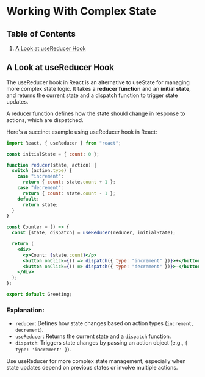 # Working With Complex State

## Table of Contents

1. [A Look at useReducer Hook](#a-look-at-usereducer-hook)

## A Look at useReducer Hook

The useReducer hook in React is an alternative to useState for managing more complex state logic. It takes a **reducer function** and an **initial state**, and returns the current state and a dispatch function to trigger state updates.

A reducer function defines how the state should change in response to actions, which are dispatched.

Here's a succinct example using useReducer hook in React:

```jsx
import React, { useReducer } from "react";

const initialState = { count: 0 };

function reducer(state, action) {
  switch (action.type) {
    case "increment":
      return { count: state.count + 1 };
    case "decrement":
      return { count: state.count - 1 };
    default:
      return state;
  }
}

const Counter = () => {
  const [state, dispatch] = useReducer(reducer, initialState);

  return (
    <div>
      <p>Count: {state.count}</p>
      <button onClick={() => dispatch({ type: "increment" })}>+</button>
      <button onClick={() => dispatch({ type: "decrement" })}>-</button>
    </div>
  );
};

export default Greeting;
```

### Explanation:

- `reducer`: Defines how state changes based on action types (`increment`, `decrement`).
- `useReducer`: Returns the current state and a `dispatch` function.
- `dispatch`: Triggers state changes by passing an action object (e.g., `{ type: 'increment' }`).

Use useReducer for more complex state management, especially when state updates depend on previous states or involve multiple actions.
